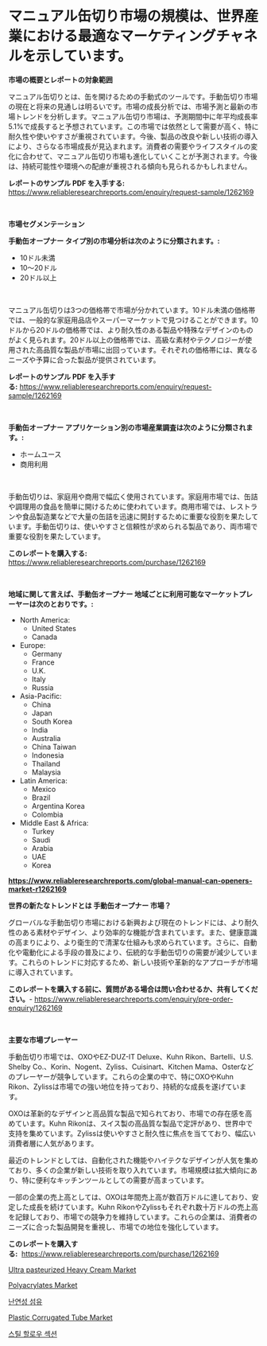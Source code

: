 <p><h1>マニュアル缶切り市場の規模は、世界産業における最適なマーケティングチャネルを示しています。</h1></p><p><strong>市場の概要とレポートの対象範囲</strong></p>
<p><p>マニュアル缶切りとは、缶を開けるための手動式のツールです。手動缶切り市場の現在と将来の見通しは明るいです。市場の成長分析では、市場予測と最新の市場トレンドを分析します。マニュアル缶切り市場は、予測期間中に年平均成長率5.1%で成長すると予想されています。この市場では依然として需要が高く、特に耐久性や使いやすさが重視されています。今後、製品の改良や新しい技術の導入により、さらなる市場成長が見込まれます。消費者の需要やライフスタイルの変化に合わせて、マニュアル缶切り市場も進化していくことが予測されます。今後は、持続可能性や環境への配慮が重視される傾向も見られるかもしれません。</p></p>
<p><strong>レポートのサンプル PDF を入手する:</strong> <a href="https://www.reliableresearchreports.com/enquiry/request-sample/1262169">https://www.reliableresearchreports.com/enquiry/request-sample/1262169</a></p>
<p>&nbsp;</p>
<p><strong>市場セグメンテーション</strong></p>
<p><strong>手動缶オープナー タイプ別の市場分析は次のように分類されます。:</strong></p>
<p><ul><li>10ドル未満</li><li>10～20ドル</li><li>20ドル以上</li></ul></p>
<p>&nbsp;</p>
<p><p>マニュアル缶切りは3つの価格帯で市場が分かれています。10ドル未満の価格帯では、一般的な家庭用品店やスーパーマーケットで見つけることができます。10ドルから20ドルの価格帯では、より耐久性のある製品や特殊なデザインのものがよく見られます。20ドル以上の価格帯では、高級な素材やテクノロジーが使用された高品質な製品が市場に出回っています。それぞれの価格帯には、異なるニーズや予算に合った製品が提供されています。</p></p>
<p><strong>レポートのサンプル PDF を入手する:</strong>&nbsp;<a href="https://www.reliableresearchreports.com/enquiry/request-sample/1262169">https://www.reliableresearchreports.com/enquiry/request-sample/1262169</a></p>
<p>&nbsp;</p>
<p><strong> 手動缶オープナー アプリケーション別の市場産業調査は次のように分類されます。:</strong></p>
<p><ul><li>ホームユース</li><li>商用利用</li></ul></p>
<p>&nbsp;</p>
<p><p>手動缶切りは、家庭用や商用で幅広く使用されています。家庭用市場では、缶詰や調理用の食品を簡単に開けるために使われています。商用市場では、レストランや食品製造業などで大量の缶詰を迅速に開封するために重要な役割を果たしています。手動缶切りは、使いやすさと信頼性が求められる製品であり、両市場で重要な役割を果たしています。</p></p>
<p><strong>このレポートを購入する:</strong>&nbsp; <a href="https://www.reliableresearchreports.com/purchase/1262169">https://www.reliableresearchreports.com/purchase/1262169</a></p>
<p>&nbsp;</p>
<p><strong>地域に関して言えば、手動缶オープナー 地域ごとに利用可能なマーケットプレーヤーは次のとおりです。:</strong></p>
<p><ul>
    <li>
        North America:
        <ul>
            <li>United States</li>
            <li>Canada</li>
        </ul>
    </li>
    <li>
        Europe:
        <ul>
            <li>Germany</li>
            <li>France</li>
            <li>U.K.</li>
            <li>Italy</li>
            <li>Russia</li>
        </ul>
    </li>
    <li>
        Asia-Pacific:
        <ul>
            <li>China</li>
            <li>Japan</li>
            <li>South Korea</li>
            <li>India</li>
            <li>Australia</li>
            <li>China Taiwan</li>
            <li>Indonesia</li>
            <li>Thailand</li>
            <li>Malaysia</li>
        </ul>
    </li>
    <li>
        Latin America:
        <ul>
            <li>Mexico</li>
            <li>Brazil</li>
            <li>Argentina Korea</li>
            <li>Colombia</li>
        </ul>
    </li>
    <li>
        Middle East & Africa:
        <ul>
            <li>Turkey</li>
            <li>Saudi</li>
            <li>Arabia</li>
            <li>UAE</li>
            <li>Korea</li>
        </ul>
    </li>
    </ul></p>
<p><strong><a href="https://www.reliableresearchreports.com/global-manual-can-openers-market-r1262169">https://www.reliableresearchreports.com/global-manual-can-openers-market-r1262169</a></strong>&nbsp;</p>
<p><strong>世界の新たなトレンドとは 手動缶オープナー 市場？</strong></p>
<p><p>グローバルな手動缶切り市場における新興および現在のトレンドには、より耐久性のある素材やデザイン、より効率的な機能が含まれています。また、健康意識の高まりにより、より衛生的で清潔な仕組みも求められています。さらに、自動化や電動化による手段の普及により、伝統的な手動缶切りの需要が減少しています。これらのトレンドに対応するため、新しい技術や革新的なアプローチが市場に導入されています。</p></p>
<p><strong>このレポートを購入する前に、質問がある場合は問い合わせるか、共有してください。</strong>- <a href="https://www.reliableresearchreports.com/enquiry/pre-order-enquiry/1262169">https://www.reliableresearchreports.com/enquiry/pre-order-enquiry/1262169</a></p>
<p>&nbsp;</p>
<p><strong>主要な市場プレーヤー</strong></p>
<p><p>手動缶切り市場では、OXOやEZ-DUZ-IT Deluxe、Kuhn Rikon、Bartelli、U.S. Shelby Co.、Korin、Nogent、Zyliss、Cuisinart、Kitchen Mama、Osterなどのプレーヤーが競争しています。これらの企業の中で、特にOXOやKuhn Rikon、Zylissは市場での強い地位を持っており、持続的な成長を遂げています。</p><p>OXOは革新的なデザインと高品質な製品で知られており、市場での存在感を高めています。Kuhn Rikonは、スイス製の高品質な製品で定評があり、世界中で支持を集めています。Zylissは使いやすさと耐久性に焦点を当てており、幅広い消費者層に人気があります。</p><p>最近のトレンドとしては、自動化された機能やハイテクなデザインが人気を集めており、多くの企業が新しい技術を取り入れています。市場規模は拡大傾向にあり、特に便利なキッチンツールとしての需要が高まっています。</p><p>一部の企業の売上高としては、OXOは年間売上高が数百万ドルに達しており、安定した成長を続けています。Kuhn RikonやZylissもそれぞれ数十万ドルの売上高を記録しており、市場での競争力を維持しています。これらの企業は、消費者のニーズに合った製品開発を重視し、市場での地位を強化しています。</p></p>
<p><strong>このレポートを購入する:</strong>&nbsp;&nbsp;<a href="https://www.reliableresearchreports.com/purchase/1262169">https://www.reliableresearchreports.com/purchase/1262169</a></p>
<p><p><a href="https://github.com/Hazelklievgspy6vdcsmu106w/Market-Research-Report-List-1/blob/main/ultra-pasteurized-heavy-cream-market.md">Ultra pasteurized Heavy Cream Market</a></p><p><a href="https://www.linkedin.com/pulse/polyacrylates-market-size-trends-growth-outlook-forecasted-period-8wbgf?trackingId=%2Bhj%2Bza8IIU0ruWAzAbW5Bw%3D%3D">Polyacrylates Market</a></p><p><a href="https://github.com/GabrielBlanda5656/Market-Research-Report-List-1/blob/main/524838817489.md">난연성 섬유</a></p><p><a href="https://issuu.com/reportprime-2/docs/plastic-corrugated-tube-market-size-2030.pptx">Plastic Corrugated Tube Market</a></p><p><a href="https://github.com/CorEmtymerich56566/Market-Research-Report-List-1/blob/main/652888117490.md">스틸 할로우 섹션</a></p></p>